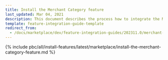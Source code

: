 ```yaml
---
title: Install the Merchant Category feature
last_updated: Mar 04, 2021
description: This document describes the process how to integrate the Merchant Category feature into a Spryker project.
template: feature-integration-guide-template
redirect_from:
  - /docs/marketplace/dev/feature-integration-guides/202311.0/merchant-category-feature-integration.html
---
```


{% include pbc/all/install-features/latest/marketplace/install-the-merchant-category-feature.md %} <!-- To edit, see /_includes/pbc/all/install-features/202311.0/marketplace/install-the-merchant-category-feature.md -->
